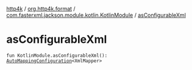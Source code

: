 [http4k](../../index.md) / [org.http4k.format](../index.md) / [com.fasterxml.jackson.module.kotlin.KotlinModule](index.md) / [asConfigurableXml](./as-configurable-xml.md)

# asConfigurableXml

`fun KotlinModule.asConfigurableXml(): `[`AutoMappingConfiguration`](../-auto-mapping-configuration/index.md)`<XmlMapper>`